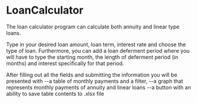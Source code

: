 # LoanCalculator
The loan calculator program can calculate both annuity and linear type loans.

Type in your desired loan amount, loan term, interest rate and choose the type of loan. 
Furthermore, you can add a loan deferment period where you will have to type the starting month, 
the length of deferment period (in months) and interest specifically for that period. 

After filling out all the fields and submitting the information you will be presented with 
--a table of monthly payments and a filter, 
--a graph that represents monthly payments of annuity and linear loans
--a button with an ability to save table contents to .xlsx file

